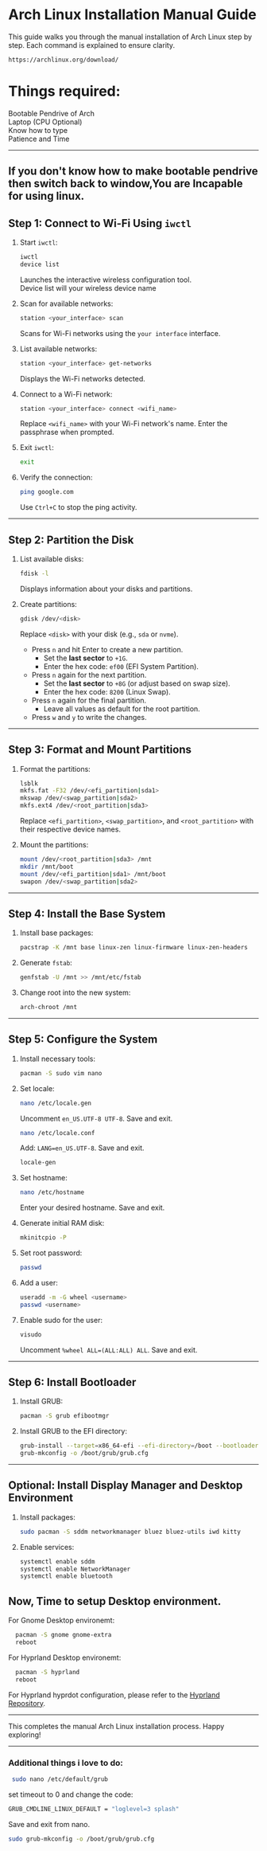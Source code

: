 

# Arch Linux Installation Manual Guide

This guide walks you through the manual installation of Arch Linux step by step. Each command is explained to ensure clarity.
```
https://archlinux.org/download/
```

# Things required:

Bootable Pendrive of Arch<br>
Laptop (CPU Optional)<br>
Know how to type<br>
Patience and Time<br>

---
If you don't know how to make bootable pendrive then switch back to window,You are Incapable for using linux.
---

## Step 1: Connect to Wi-Fi Using `iwctl`

1. Start `iwctl`:
   ```bash
   iwctl
   device list
   ```
   Launches the interactive wireless configuration tool.<br>
   Device list will your wireless device name

3. Scan for available networks:
   ```bash
   station <your_interface> scan
   ```
   Scans for Wi-Fi networks using the `your interface` interface.

4. List available networks:
   ```bash
   station <your_interface> get-networks
   ```
   Displays the Wi-Fi networks detected.

5. Connect to a Wi-Fi network:
   ```bash
   station <your_interface> connect <wifi_name>
   ```
   Replace `<wifi_name>` with your Wi-Fi network's name. Enter the passphrase when prompted.

6. Exit `iwctl`:
   ```bash
   exit
   ```

7. Verify the connection:
   ```bash
   ping google.com
   ```
   Use `Ctrl+C` to stop the ping activity.

---

## Step 2: Partition the Disk

1. List available disks:
   ```bash
   fdisk -l
   ```
   Displays information about your disks and partitions.

2. Create partitions:
   ```bash
   gdisk /dev/<disk>
   ```
   Replace `<disk>` with your disk (e.g., `sda` or `nvme`).

   - Press `n` and hit Enter to create a new partition.
     - Set the **last sector** to `+1G`.
     - Enter the hex code: `ef00` (EFI System Partition).
   - Press `n` again for the next partition.
     - Set the **last sector** to `+8G` (or adjust based on swap size).
     - Enter the hex code: `8200` (Linux Swap).
   - Press `n` again for the final partition.
     - Leave all values as default for the root partition.
   - Press `w` and `y` to write the changes.

---

## Step 3: Format and Mount Partitions

1. Format the partitions:
   ```bash
   lsblk
   mkfs.fat -F32 /dev/<efi_partition|sda1>
   mkswap /dev/<swap_partition|sda2>
   mkfs.ext4 /dev/<root_partition|sda3>
   ```
   Replace `<efi_partition>`, `<swap_partition>`, and `<root_partition>` with their respective device names.

2. Mount the partitions:
   ```bash
   mount /dev/<root_partition|sda3> /mnt
   mkdir /mnt/boot
   mount /dev/<efi_partition|sda1> /mnt/boot
   swapon /dev/<swap_partition|sda2>
   ```

---

## Step 4: Install the Base System

1. Install base packages:
   ```bash
   pacstrap -K /mnt base linux-zen linux-firmware linux-zen-headers
   ```

2. Generate `fstab`:
   ```bash
   genfstab -U /mnt >> /mnt/etc/fstab
   ```

3. Change root into the new system:
   ```bash
   arch-chroot /mnt
   ```

---

## Step 5: Configure the System

1. Install necessary tools:
   ```bash
   pacman -S sudo vim nano
   ```

2. Set locale:
   ```bash
   nano /etc/locale.gen
   ```
   Uncomment `en_US.UTF-8 UTF-8`. Save and exit.
   ```bash
   nano /etc/locale.conf
   ```
   Add: `LANG=en_US.UTF-8`. Save and exit.
   ```bash
   locale-gen
   ```

3. Set hostname:
   ```bash
   nano /etc/hostname
   ```
   Enter your desired hostname. Save and exit.

4. Generate initial RAM disk:
   ```bash
   mkinitcpio -P
   ```

5. Set root password:
   ```bash
   passwd
   ```

6. Add a user:
   ```bash
   useradd -m -G wheel <username>
   passwd <username>
   ```

7. Enable sudo for the user:
   ```bash
   visudo
   ```
   Uncomment `%wheel ALL=(ALL:ALL) ALL`. Save and exit.

---

## Step 6: Install Bootloader

1. Install GRUB:
   ```bash
   pacman -S grub efibootmgr
   ```

2. Install GRUB to the EFI directory:
   ```bash
   grub-install --target=x86_64-efi --efi-directory=/boot --bootloader-id=GRUB
   grub-mkconfig -o /boot/grub/grub.cfg
   ```

---

## Optional: Install Display Manager and Desktop Environment

1. Install packages:
   ```bash
   sudo pacman -S sddm networkmanager bluez bluez-utils iwd kitty
   ```

2. Enable services:
   ```bash
   systemctl enable sddm
   systemctl enable NetworkManager
   systemctl enable bluetooth
   ```
Now, Time to setup Desktop environment.<br>
---
For Gnome Desktop environemt:
 ```bash
   pacman -S gnome gnome-extra
   reboot
   ```
For Hyprland Desktop environemt:
 ```bash
   pacman -S hyprland
   reboot
   ```
For Hyprland hyprdot configuration, please refer to the [Hyprland Repository](#).

---

This completes the manual Arch Linux installation process. Happy exploring!

---
 ### Additional things i love to do:
```bash
 sudo nano /etc/default/grub
```
set timeout to 0 and change the code:<br>
```bash
GRUB_CMDLINE_LINUX_DEFAULT = "loglevel=3 splash"
```
Save and exit from nano.
```bash
sudo grub-mkconfig -o /boot/grub/grub.cfg
```
